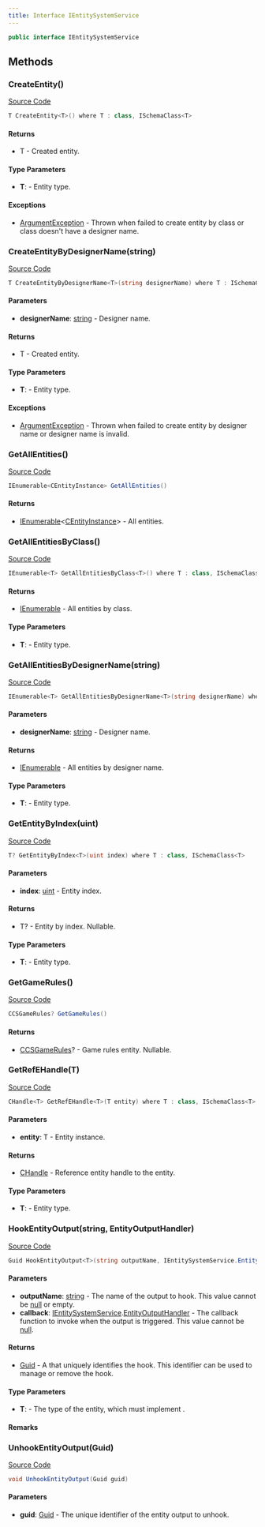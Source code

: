 ```yaml
---
title: Interface IEntitySystemService
---
```


```csharp
public interface IEntitySystemService
```

## Methods

### CreateEntity()

[Source Code](https://github.com/swiftly-solution/swiftlys2/blob/beta/managed/src/SwiftlyS2.Shared/Modules/EntitySystem/IEntitySystem.cs#L17)

```csharp
T CreateEntity<T>() where T : class, ISchemaClass<T>
```

#### Returns

- T - Created entity.

#### Type Parameters

- **T**:  - Entity type.

#### Exceptions

- [ArgumentException](https://learn.microsoft.com/dotnet/api/system.argumentexception) - Thrown when failed to create entity by class or class doesn't have a designer name.

### CreateEntityByDesignerName(string)

[Source Code](https://github.com/swiftly-solution/swiftlys2/blob/beta/managed/src/SwiftlyS2.Shared/Modules/EntitySystem/IEntitySystem.cs#L26)

```csharp
T CreateEntityByDesignerName<T>(string designerName) where T : ISchemaClass<T>
```

#### Parameters

- **designerName**: [string](https://learn.microsoft.com/dotnet/api/system.string) - Designer name.

#### Returns

- T - Created entity.

#### Type Parameters

- **T**:  - Entity type.

#### Exceptions

- [ArgumentException](https://learn.microsoft.com/dotnet/api/system.argumentexception) - Thrown when failed to create entity by designer name or designer name is invalid.

### GetAllEntities()

[Source Code](https://github.com/swiftly-solution/swiftlys2/blob/beta/managed/src/SwiftlyS2.Shared/Modules/EntitySystem/IEntitySystem.cs#L46)

```csharp
IEnumerable<CEntityInstance> GetAllEntities()
```

#### Returns

- [IEnumerable](https://learn.microsoft.com/dotnet/api/system.collections.generic.ienumerable-1)<[CEntityInstance](/docs/api/shared/schemadefinitions/centityinstance)> - All entities.

### GetAllEntitiesByClass()

[Source Code](https://github.com/swiftly-solution/swiftlys2/blob/beta/managed/src/SwiftlyS2.Shared/Modules/EntitySystem/IEntitySystem.cs#L53)

```csharp
IEnumerable<T> GetAllEntitiesByClass<T>() where T : class, ISchemaClass<T>
```

#### Returns

- [IEnumerable](https://learn.microsoft.com/dotnet/api/system.collections.generic.ienumerable-1)<T> - All entities by class.

#### Type Parameters

- **T**:  - Entity type.

### GetAllEntitiesByDesignerName(string)

[Source Code](https://github.com/swiftly-solution/swiftlys2/blob/beta/managed/src/SwiftlyS2.Shared/Modules/EntitySystem/IEntitySystem.cs#L61)

```csharp
IEnumerable<T> GetAllEntitiesByDesignerName<T>(string designerName) where T : class, ISchemaClass<T>
```

#### Parameters

- **designerName**: [string](https://learn.microsoft.com/dotnet/api/system.string) - Designer name.

#### Returns

- [IEnumerable](https://learn.microsoft.com/dotnet/api/system.collections.generic.ienumerable-1)<T> - All entities by designer name.

#### Type Parameters

- **T**:  - Entity type.

### GetEntityByIndex(uint)

[Source Code](https://github.com/swiftly-solution/swiftlys2/blob/beta/managed/src/SwiftlyS2.Shared/Modules/EntitySystem/IEntitySystem.cs#L69)

```csharp
T? GetEntityByIndex<T>(uint index) where T : class, ISchemaClass<T>
```

#### Parameters

- **index**: [uint](https://learn.microsoft.com/dotnet/api/system.uint32) - Entity index.

#### Returns

- T? - Entity by index. Nullable.

#### Type Parameters

- **T**:  - Entity type.

### GetGameRules()

[Source Code](https://github.com/swiftly-solution/swiftlys2/blob/beta/managed/src/SwiftlyS2.Shared/Modules/EntitySystem/IEntitySystem.cs#L40)

```csharp
CCSGameRules? GetGameRules()
```

#### Returns

- [CCSGameRules](/docs/api/shared/schemadefinitions/ccsgamerules)? - Game rules entity. Nullable.

### GetRefEHandle(T)

[Source Code](https://github.com/swiftly-solution/swiftlys2/blob/beta/managed/src/SwiftlyS2.Shared/Modules/EntitySystem/IEntitySystem.cs#L34)

```csharp
CHandle<T> GetRefEHandle<T>(T entity) where T : class, ISchemaClass<T>
```

#### Parameters

- **entity**: T - Entity instance.

#### Returns

- [CHandle](/docs/api/shared/natives/chandle-1)<T> - Reference entity handle to the entity.

#### Type Parameters

- **T**:  - Entity type.

### HookEntityOutput(string, EntityOutputHandler)

[Source Code](https://github.com/swiftly-solution/swiftlys2/blob/beta/managed/src/SwiftlyS2.Shared/Modules/EntitySystem/IEntitySystem.cs#L93)

```csharp
Guid HookEntityOutput<T>(string outputName, IEntitySystemService.EntityOutputHandler callback) where T : class, ISchemaClass<T>
```

#### Parameters

- **outputName**: [string](https://learn.microsoft.com/dotnet/api/system.string) - The name of the output to hook. This value cannot be <a href="https://learn.microsoft.com/dotnet/csharp/language-reference/keywords/null">null</a> or empty.
- **callback**: [IEntitySystemService](/docs/api/shared/entitysystem/ientitysystemservice).[EntityOutputHandler](/docs/api/shared/entitysystem/ientitysystemservice/entityoutputhandler) - The callback function to invoke when the output is triggered. This value cannot be <a href="https://learn.microsoft.com/dotnet/csharp/language-reference/keywords/null">null</a>.

#### Returns

- [Guid](https://learn.microsoft.com/dotnet/api/system.guid) - A <xref href="System.Guid" data-throw-if-not-resolved="false"></xref> that uniquely identifies the hook. This identifier can be used to manage or remove the hook.

#### Type Parameters

- **T**:  - The type of the entity, which must implement <xref href="SwiftlyS2.Shared.Schemas.ISchemaClass%601" data-throw-if-not-resolved="false"></xref>.

#### Remarks

### UnhookEntityOutput(Guid)

[Source Code](https://github.com/swiftly-solution/swiftlys2/blob/beta/managed/src/SwiftlyS2.Shared/Modules/EntitySystem/IEntitySystem.cs#L99)

```csharp
void UnhookEntityOutput(Guid guid)
```

#### Parameters

- **guid**: [Guid](https://learn.microsoft.com/dotnet/api/system.guid) - The unique identifier of the entity output to unhook.

